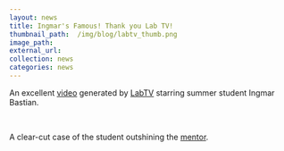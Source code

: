 ```yaml
---
layout: news
title: Ingmar's Famous! Thank you Lab TV!
thumbnail_path:  /img/blog/labtv_thumb.png
image_path: 
external_url:
collection: news
categories: news
---
```

An excellent [video](https://www.labtv.com/Home/Profile?researcherId=1582) generated by [LabTV](https://www.labtv.com/) starring summer student Ingmar Bastian. 

<br>


A clear-cut case of the student outshining the [mentor](https://www.labtv.com/Home/Profile?researcherid=1626).